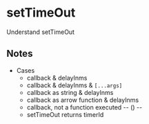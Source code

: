 # setTimeOut
Understand setTimeOut

## Notes
* Cases
    * callback & delayInms
    * callback & delayInms & `[...args]`
    * callback as string & delayInms
    * callback as arrow function & delayInms
    * callback, not a function executed -- () --
    * setTimeOut returns timerId